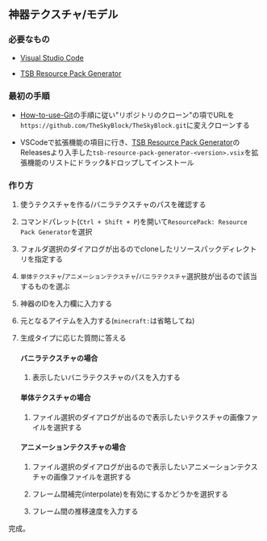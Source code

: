 ## 神器テクスチャ/モデル
### 必要なもの
* [Visual Studio Code](https://azure.microsoft.com/ja-jp/products/visual-studio-code/)

* [TSB Resource Pack Generator](https://github.com/TheSkyBlock/resource-pack-generator)

### 最初の手順
* [How-to-use-Git](https://github.com/TheSkyBlock/TheSkyBlock/wiki/How-to-use-Git)の手順に従い"リポジトリのクローン"の項でURLを`https://github.com/TheSkyBlock/TheSkyBlock.git`に変えクローンする

* VSCodeで拡張機能の項目に行き、[TSB Resource Pack Generator](https://github.com/TheSkyBlock/resource-pack-generator)のReleasesより入手した`tsb-resource-pack-generator-<version>.vsix`を拡張機能のリストにドラック&ドロップしてインストール

### 作り方
1. 使うテクスチャを作る/バニラテクスチャのパスを確認する

1. コマンドパレット(`Ctrl + Shift + P`)を開いて`ResourcePack: Resource Pack Generator`を選択

1. フォルダ選択のダイアログが出るのでcloneしたリソースパックディレクトリを指定する

1. `単体テクスチャ`/`アニメーションテクスチャ`/`バニラテクスチャ`選択肢が出るので該当するものを選ぶ

1. 神器のIDを入力欄に入力する

1. 元となるアイテムを入力する(`minecraft:`は省略してね)

1. 生成タイプに応じた質問に答える
    #### バニラテクスチャの場合
    1. 表示したいバニラテクスチャのパスを入力する

    #### 単体テクスチャの場合
    1. ファイル選択のダイアログが出るので表示したいテクスチャの画像ファイルを選択する

    #### アニメーションテクスチャの場合
    1. ファイル選択のダイアログが出るので表示したいアニメーションテクスチャの画像ファイルを選択する

    1. フレーム間補完(interpolate)を有効にするかどうかを選択する

    1. フレーム間の推移速度を入力する

完成。